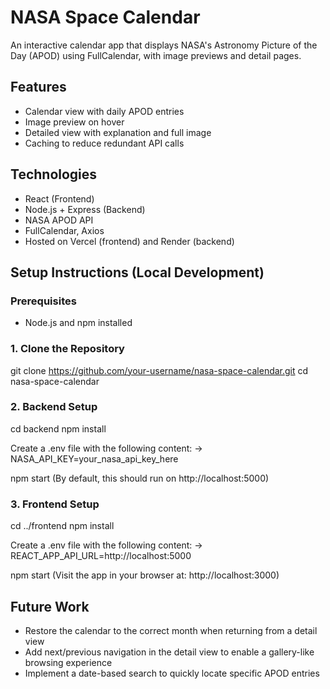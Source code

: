 # NASA Space Calendar

An interactive calendar app that displays NASA's Astronomy Picture of the Day (APOD) using FullCalendar, with image previews and detail pages.

## Features

- Calendar view with daily APOD entries
- Image preview on hover
- Detailed view with explanation and full image
- Caching to reduce redundant API calls

## Technologies

- React (Frontend)
- Node.js + Express (Backend)
- NASA APOD API
- FullCalendar, Axios
- Hosted on Vercel (frontend) and Render (backend)

## Setup Instructions (Local Development)

### Prerequisites

- Node.js and npm installed

### 1. Clone the Repository

git clone https://github.com/your-username/nasa-space-calendar.git
cd nasa-space-calendar

### 2. Backend Setup
cd backend
npm install

Create a .env file with the following content:
-> NASA_API_KEY=your_nasa_api_key_here

npm start (By default, this should run on http://localhost:5000)

### 3. Frontend Setup
cd ../frontend
npm install

Create a .env file with the following content:
-> REACT_APP_API_URL=http://localhost:5000

npm start (Visit the app in your browser at: http://localhost:3000)


## Future Work

- Restore the calendar to the correct month when returning from a detail view  
- Add next/previous navigation in the detail view to enable a gallery-like browsing experience  
- Implement a date-based search to quickly locate specific APOD entries 
